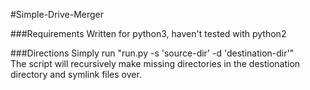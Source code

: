 #Simple-Drive-Merger

###Requirements
Written for python3, haven't tested with python2

###Directions
Simply run "run.py -s 'source-dir' -d 'destination-dir'"<br>
The script will recursively make missing directories in the destionation directory and symlink files over.
